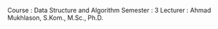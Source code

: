 Course : Data Structure and Algorithm
Semester : 3
Lecturer : Ahmad Mukhlason, S.Kom., M.Sc., Ph.D.
